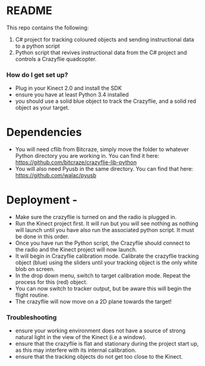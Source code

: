 # README #

This repo contains the following:

1. C# project for tracking coloured objects and sending instructional data to a python script
2. Python script that revives instructional data from the C# project and controls a Crazyflie quadcopter.  

### How do I get set up? ###

* Plug in your Kinect 2.0 and install the SDK
* ensure you have at least Python 3.4 installed
* you should use a solid blue object to track the Crazyflie, and a solid red object as your target. 

# Dependencies  
* You will need cflib from Bitcraze, simply move the folder to whatever Python directory you are working in. You can find it here: https://github.com/bitcraze/crazyflie-lib-python 
* You will also need Pyusb in the same directory. You can find that here: https://github.com/walac/pyusb


# Deployment -

* Make sure the crazyflie is turned on and the radio is plugged in.
* Run the Kinect project first. It will run but you will see nothing as nothing will launch until you have also run the associated python script. It must be done in this order. 
* Once you have run the Python script, the Crazyflie should connect to the radio and the Kinect project will now launch.
* It will begin in Crazyflie calibration mode. Calibrate the crazyflie tracking object (blue) using the sliders until your tracking object is the only white blob on screen.
* In the drop down menu, switch to target calibration mode. Repeat the process for this (red) object. 
* You can now switch to tracker output, but be aware this will begin the flight routine. 
* The crazyflie will now move on a 2D plane towards the target!

### Troubleshooting ###

* ensure your working environment does not have a source of strong natural light in the view of the Kinect (i.e a window).
* ensure that the crazyflie is flat and stationary during the project start up, as this may interfere with its internal calibration.
* ensure that the tracking objects do not get too close to the Kinect.